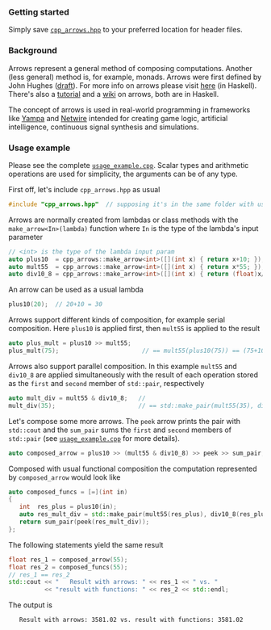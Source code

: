 ### Getting started

Simply save [`cpp_arrows.hpp`](https://raw.githubusercontent.com/yarric/CppArrows/master/release/CppArrows/cpp_arrows.hpp) to your preferred location for header files.

### Background

Arrows represent a general method of composing computations. Another (less general) method 
is, for example, monads. Arrows were first defined by John Hughes 
([draft](http://www.cse.chalmers.se/~rjmh/Papers/arrows.pdf)). For more info on arrows please visit [here](https://www.haskell.org/arrows/index.html) (in Haskell). There's also a [tutorial](https://wiki.haskell.org/Arrow_tutorial) 
and a [wiki](https://en.wikibooks.org/wiki/Haskell/Understanding_arrows) on arrows, both are in Haskell.
 
The concept of arrows is used in real-world programming in frameworks like [Yampa](https://wiki.haskell.org/Yampa) and [Netwire](https://wiki.haskell.org/Netwire) intended for creating game logic, artificial intelligence, continuous signal synthesis and simulations. 

### Usage example 

Please see the complete [`usage_example.cpp`](/examples/usage_example.cpp). Scalar types and arithmetic 
operations are used for simplicity, the arguments can be of any type. 

First off, let's include `cpp_arrows.hpp` as usual 

```c++
#include "cpp_arrows.hpp"  // supposing it's in the same folder with usage_example.cpp
```

Arrows are normally created from lambdas or class methods with the `make_arrow<In>(lambda)`
function where `In` is the type of the lambda's input parameter

```c++
// <int> is the type of the lambda input param
auto plus10  = cpp_arrows::make_arrow<int>([](int x) { return x+10; });
auto mult55  = cpp_arrows::make_arrow<int>([](int x) { return x*55; });
auto div10_8 = cpp_arrows::make_arrow<int>([](int x) { return (float)x/10.8f; });
```

An arrow can be used as a usual lambda

```c++
plus10(20);  // 20+10 = 30
```

Arrows support different kinds of composition, for example serial composition. Here
`plus10` is applied first, then `mult55` is applied to the result

```c++
auto plus_mult = plus10 >> mult55;   
plus_mult(75);                       // == mult55(plus10(75)) == (75+10)*55 == 4675
```

Arrows also support parallel composition. In this example `mult55` and `div10_8` are 
applied simultaneously with the result of each operation stored as the `first` and `second`
member of `std::pair`, respectively

```c++
auto mult_div = mult55 & div10_8;   // 
mult_div(35);                       // == std::make_pair(mult55(35), div10_8(35));
```

Let's compose some more arrows. The `peek` arrow prints the pair with `std::cout` and 
the `sum_pair` sums the `first` and `second` members of `std::pair` (see 
[`usage_example.cpp`](/examples/usage_example.cpp) for more details).
 
 ```c++
 auto composed_arrow = plus10 >> (mult55 & div10_8) >> peek >> sum_pair;
 ```
 
 Composed with usual functional composition the computation represented by `composed_arrow`
 would look like
 
 ```c++
 auto composed_funcs = [=](int in)
 {
    int  res_plus = plus10(in);
    auto res_mult_div = std::make_pair(mult55(res_plus), div10_8(res_plus));
    return sum_pair(peek(res_mult_div));
 };
 ```
 
 The following statements yield the same result
 ```c++
 float res_1 = composed_arrow(55);
 float res_2 = composed_funcs(55);
 // res_1 == res_2
 std::cout << "   Result with arrows: " << res_1 << " vs. "
           << "result with functions: " << res_2 << std::endl;
 ```
 
 The output is
 
 ```   Result with arrows: 3581.02 vs. result with functions: 3581.02```
